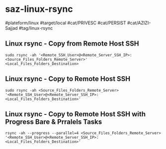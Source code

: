 # saz-linux-rsync

#plateform/linux
#target/local
#cat/PRIVESC
#cat/PERSIST
#cat/AZIZI-Sajjad
#tag/linux-rsync

## Linux rsync - Copy from Remote Host SSH
```
sudo rsync -ah '<Remote_SSH_User>@<Remote_Server_SSH_IP>:<Source_Files_Folders_Remote_Server>' <Local_Files_Folders_Destination>
```

## Linux rsync - Copy to Remote Host SSH
```
sudo rsync -ah <Source_Files_Folders_Remote_Server> '<Remote_SSH_User>@<Remote_Server_SSH_IP>:<Local_Files_Folders_Destination>'
```

## Linux rsync - Copy to Remote Host SSH with Progress Bare & Prralels Tasks
```
rsync -ah --progress --parallel=4 <Source_Files_Folders_Remote_Server> '<Remote_SSH_User>@<Remote_Server_SSH_IP>:<Local_Files_Folders_Destination>'
